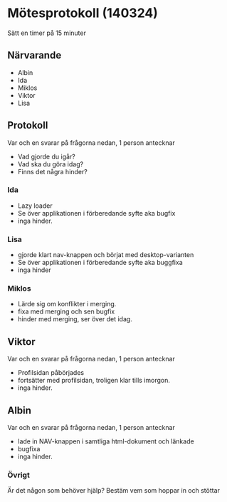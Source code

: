 # Mötesprotokoll (140324)

Sätt en timer på 15 minuter

## Närvarande
* Albin 
* Ida
* Miklos
* Viktor
* Lisa 

## Protokoll
Var och en svarar på frågorna nedan, 1 person antecknar
* Vad gjorde du igår?
* Vad ska du göra idag?
* Finns det några hinder?

### Ida
* Lazy loader 
* Se över applikationen i förberedande syfte aka bugfix
* inga hinder.

### Lisa
* gjorde klart nav-knappen och börjat med desktop-varianten
* Se över applikationen i förberedande syfte aka buggfixa
* inga hinder

### Miklos
* Lärde sig om konflikter i merging. 
* fixa med merging och sen bugfix
* hinder med merging, ser över det idag.

## Viktor
Var och en svarar på frågorna nedan, 1 person antecknar
* Profilsidan påbörjades
* fortsätter med profilsidan, troligen klar tills imorgon.
* inga hinder.

## Albin
Var och en svarar på frågorna nedan, 1 person antecknar
* lade in NAV-knappen i samtliga html-dokument och länkade
* bugfixa
* inga hinder.

### Övrigt
Är det någon som behöver hjälp? Bestäm vem som hoppar in och stöttar
